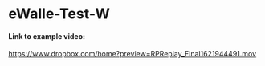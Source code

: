 # eWalle-Test-W
#### Link to example video: 
https://www.dropbox.com/home?preview=RPReplay_Final1621944491.mov
